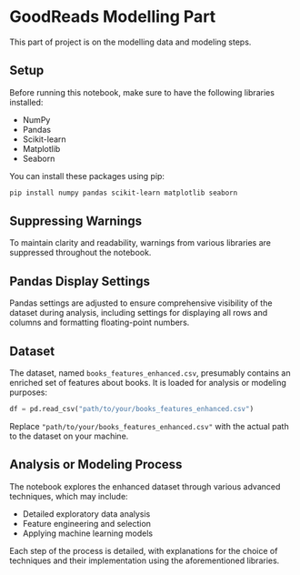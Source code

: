 
# GoodReads Modelling Part

This part of project is on the modelling data and modeling steps.

## Setup

Before running this notebook, make sure to have the following libraries installed:

- NumPy
- Pandas
- Scikit-learn
- Matplotlib
- Seaborn

You can install these packages using pip:

```bash
pip install numpy pandas scikit-learn matplotlib seaborn
```

## Suppressing Warnings

To maintain clarity and readability, warnings from various libraries are suppressed throughout the notebook.

## Pandas Display Settings

Pandas settings are adjusted to ensure comprehensive visibility of the dataset during analysis, including settings for displaying all rows and columns and formatting floating-point numbers.

## Dataset

The dataset, named `books_features_enhanced.csv`, presumably contains an enriched set of features about books. It is loaded for analysis or modeling purposes:

```python
df = pd.read_csv("path/to/your/books_features_enhanced.csv")
```

Replace `"path/to/your/books_features_enhanced.csv"` with the actual path to the dataset on your machine.

## Analysis or Modeling Process

The notebook explores the enhanced dataset through various advanced techniques, which may include:

- Detailed exploratory data analysis
- Feature engineering and selection
- Applying machine learning models

Each step of the process is detailed, with explanations for the choice of techniques and their implementation using the aforementioned libraries.
